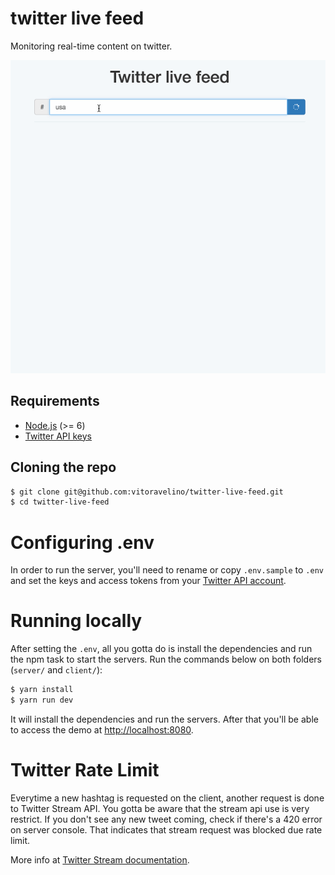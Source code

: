 # twitter live feed

Monitoring real-time content on twitter.

![Demo](https://raw.githubusercontent.com/vitoravelino/twitter-live-feed/master/demo.gif)

## Requirements

* [Node.js](http://nodejs.org/) (>= 6)
* [Twitter API keys](https://apps.twitter.com)

## Cloning the repo

```sh
$ git clone git@github.com:vitoravelino/twitter-live-feed.git
$ cd twitter-live-feed
```

# Configuring .env

In order to run the server, you'll need to rename or copy `.env.sample` to `.env` and set the keys and access tokens from your [Twitter API account](https://apps.twitter.com).

# Running locally

After setting the `.env`, all you gotta do is install the dependencies and run the npm task to start the servers. Run the commands below on both folders (`server/` and `client/`):

```sh
$ yarn install
$ yarn run dev
```

It will install the dependencies and run the servers. After that you'll be able to access the demo at [http://localhost:8080](http://localhost:8080).

# Twitter Rate Limit

Everytime a new hashtag is requested on the client, another request is done to Twitter Stream API. You gotta be aware that the stream api use is very restrict. If you don't see any new tweet coming, check if there's a 420 error on server console. That indicates that stream request was blocked due rate limit.

More info at [Twitter Stream documentation](https://dev.twitter.com/streaming/overview/connecting#reconnecting).


